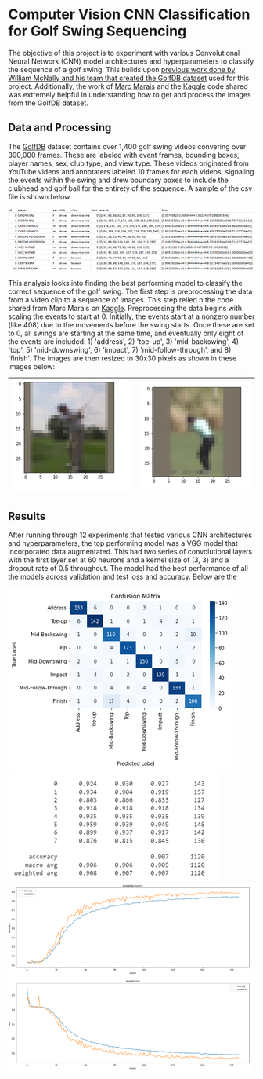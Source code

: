 # Computer Vision CNN Classification for Golf Swing Sequencing
The objective of this project is to experiment with various Convolutional Neural Network (CNN) model architectures and hyperparameters to classify the sequence of a golf swing. This builds upon [previous work done by William McNally and his team that created the GolfDB dataset](https://github.com/wmcnally/golfdb) used for this project. Additionally, the
work of [Marc Marais](https://www.researchgate.net/profile/Marc-Marais/publication/358900228_Golf_Swing_Sequencing_using_Computer_Vision/links/621c81bb2542ea3cacb7149b/Golf-Swing-Sequencing-using-Computer-Vision.pdf) and the [Kaggle](https://www.kaggle.com/code/marcmarais/experiment-1-three-viewing-angles-only) code shared was extremely helpful in understanding how to get and process the images from the GolfDB dataset.

## Data and Processing
The [GolfDB](https://github.com/wmcnally/golfdb) dataset contains over 1,400 golf swing videos convering over 390,000 frames. These are labeled with event frames, bounding boxes, player names, sex, club type, and view type. These videos originated from YouTube videos 
and annotaters labeled 10 frames for each videos, signaling the events within the swing and drew boundary boxes to include the clubhead and golf ball for the entirety of the sequence. A sample of the csv file is shown below.

![](/images/_golfdb_data.png)

This analysis looks into finding the best performing model to classify the correct sequence of the golf swing. The first step is preprocessing the data from a video clip to a sequence of images. This step relied n the code shared from Marc Marais on [Kaggle](https://www.kaggle.com/code/marcmarais/experiment-1-three-viewing-angles-only).
Preprocessing the data begins with scaling the events to start at 0. Initially, the events start at a nonzero number (like 408) due to the movements before the swing starts. Once these are set to 0, all swings are starting at the same time, and eventually only eight of the 
events are included: 1) 'address', 2) 'toe-up', 3) 'mid-backswing', 4) 'top', 5) 'mid-downswing', 6) 'impact', 7) 'mid-follow-through', and 8) 'finish'. The images are then resized to 30x30 pixels as shown in these images below:

|![](/images/_golf_swing_1.png)|![](/images/_golf_swing_2.png)|
|:-:|:-:|


## Results
After running through 12 experiments that tested various CNN architectures and hyperparameters, the top performing model was a VGG model that incorporated data augmentated. This had two series of convolutional layers with the first layer set at 60 neurons and a kernel size of (3, 3) and a dropout rate of 0.5 throughout. The model had the best performance of all the models across validation and test loss and accuracy. Below are the 


![](/images/_golf_conf_matrix.png)
![](/images/golf_results.png)
![](/images/_golf_accuracy_loss.png)
